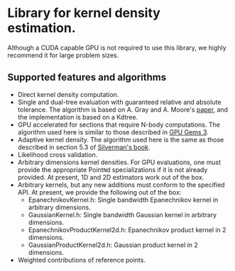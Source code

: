 Library for kernel density estimation. 
===

Although a CUDA capable GPU is not required to use this library, we highly recommend it for large problem sizes. 

Supported features and algorithms
---

+ Direct kernel density computation. 
+ Single and dual-tree evaluation with guaranteed relative and absolute tolerance. The algorithm is based on A. Gray and A. Moore's [paper](http://citeseerx.ist.psu.edu/viewdoc/summary?doi=10.1.1.215.5303), and the implementation is based on a Kdtree. 
+ GPU accelerated for sections that require N-body computations. The algorithm used here is similar to those described in [GPU Gems 3](http://http.developer.nvidia.com/GPUGems3/gpugems3_ch31.html). 
+ Adaptive kernel density. The algorithm used here is the same as those described in section 5.3 of [Silverman's book](http://http.developer.nvidia.com/GPUGems3/gpugems3_ch31.html). 
+ Likelihood cross validation. 
+ Arbitrary dimensions kernel densities. For GPU evaluations, one must provide the appropriate Point`N`d specializations if it is not already provided. At present, 1D and 2D estimators work out of the box.  
+ Arbitrary kernels, but any new additions must conform to the specified API. At present, we provide the following out of the box:
  + EpanechnikovKernel.h: Single bandwidth Epanechnikov kernel in arbitrary dimensions. 
  + GaussianKernel.h: Single bandwidth Gaussian kernel in arbitrary dimensions. 
  + EpanechnikovProductKernel2d.h: Epanechnikov product kernel in 2 dimensions. 
  + GaussianProductKernel2d.h: Gaussian product kernel in 2 dimensions. 
+ Weighted contributions of reference points. 
